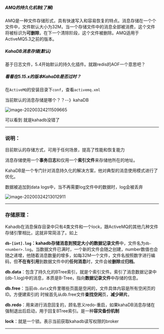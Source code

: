 ##### AMQ的持久化机制(了解)

AMQ是一种文件存储形式，具有快速写入和容易恢复的特点。消息存储在一个个文件中，文件默认大小为32M，当一个存储文件中的消息全部被消费，这个文件将被标识为**可删除**，在下一个清除阶段，这个文件被删除。AMQ适用于ActiveMQ5.3之前的版本。

##### KahaDB消息存储(默认)

基于日志文件，5.4开始默认的持久化插件。就跟redis的AOF一个意思吧？

##### 看看在5.15.x的版本KahaDB是否过时？

在`ActiveMQ`的安装目录下`conf`，查看`activemq.xml`

当前默认的消息存储是哪个？？--》kahaDB

![image-20200324211509665](E:\Desktop\note\MQ\ActiveMQ\消息存储.assets\image-20200324211509665.png)

可以看到 就是kahadb没错了

---

### 说明：

目前默认的存储方式，可用于任何场景，提高了性能和恢复能力

消息存储使用一个**事务日志**和仅用一个**索引文件**来存储他所在的地址。

KahaDB是一个专门针对消息持久化的解决方案，他对典型的消息使用模式进行了优化。

数据被追加到data logs中，当不再需要log文件中的数据时，log会被丢弃

![image-20200324213012911](E:\Desktop\note\MQ\ActiveMQ\消息存储.assets\image-20200324213012911.png)

---

### 存储原理：

Kahadb在消息保存目录中只有4类文件和一个lock，跟ActiveMQ的其他几种文件存储引擎相比，这就非常简洁了。如上

**`db-[int].log`：**kahadb存储消息到预定大小的**数据记录文件**中，文件名为`db-<number>.log`。当数据文件已满时，一个新的文件会随之创建，number数值也会随之递增，他随着消息数量的增多，如每32M一个文件，文件名按照数字进行编码，但**不在有引用**到数据文件中的**任何消息**时，文件会被**删除**或**归档**。

**db.data**：包含了持久化的BTree索引，就是个索引文件。索引了消息数据记录中(db-1.log)中的消息，本质是B-Tree，指向**数据记录文件**中存储的信息。

**db.free**：当前`db.data`文件里哪些页面是空闲的，文件具体内容是所有空闲页的ID。方便建索引的 时候首先从db.free文件**查找空闲**页，**减少碎片**。

**db.redo**：用来进行消息回复的，顾名思义redo-重启，如果kahaDB消息存储在强制退出后启动，用于回复BTree索引。是一种**容灾备份机制**

**lock**：就是一个锁。表示当前获取kahadb读写权限的broker

---

